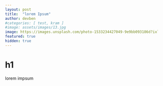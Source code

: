 ```yaml
---
layout: post
title:  "lorem Ipsum"
author: devben
#categories: [ test, kram ]
#image: assets/images/13.jpg
image: https://images.unsplash.com/photo-1533234427049-9e9bb093186d?ixlib=rb-1.2.1&ixid=eyJhcHBfaWQiOjEyMDd9&auto=format&fit=crop&w=750&q=80
featured: true
hidden: true
---
```


# h1

lorem impsum
